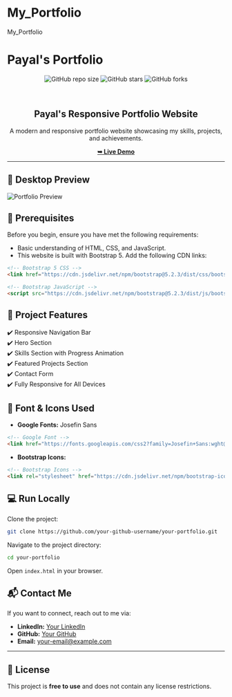 # My_Portfolio
My_Portfolio
# Payal's Portfolio
<div align="center">
  
  ![GitHub repo size](https://img.shields.io/github/repo-size/Payal13052003/My_Portfolio)
  ![GitHub stars](https://img.shields.io/github/stars/Payal13052003/My_Portfolio?style=social)
  ![GitHub forks](https://img.shields.io/github/forks/Payal13052003/My_Portfolio?style=social)

  <br />

  <h2 align="center">Payal's Responsive Portfolio Website</h2>

  A modern and responsive portfolio website showcasing my skills, projects, and achievements.

  <a href="https://Payal13052003.github.io/My_Portfolio/"><strong>➥ Live Demo</strong></a>
</div>

---

## 📌 Desktop Preview

![Portfolio Preview](https://github.com/Payal13052003/My_Portfolio/assets/demo-image.png)

## 🚀 Prerequisites

Before you begin, ensure you have met the following requirements:

- Basic understanding of HTML, CSS, and JavaScript.
- This website is built with Bootstrap 5. Add the following CDN links:

```html
<!-- Bootstrap 5 CSS -->
<link href="https://cdn.jsdelivr.net/npm/bootstrap@5.2.3/dist/css/bootstrap.min.css" rel="stylesheet" />

<!-- Bootstrap JavaScript -->
<script src="https://cdn.jsdelivr.net/npm/bootstrap@5.2.3/dist/js/bootstrap.bundle.min.js"></script>
```

## 📂 Project Features

✔️ Responsive Navigation Bar  
✔️ Hero Section  
✔️ Skills Section with Progress Animation  
✔️ Featured Projects Section  
✔️ Contact Form  
✔️ Fully Responsive for All Devices  

## 🎨 Font & Icons Used

- **Google Fonts:** Josefin Sans
```html
<!-- Google Font -->
<link href="https://fonts.googleapis.com/css2?family=Josefin+Sans:wght@300;400;500;600;700&display=swap" rel="stylesheet" />
```
- **Bootstrap Icons:**
```html
<!-- Bootstrap Icons -->
<link rel="stylesheet" href="https://cdn.jsdelivr.net/npm/bootstrap-icons/font/bootstrap-icons.css" />
```

## 💻 Run Locally

Clone the project:
```bash
git clone https://github.com/your-github-username/your-portfolio.git
```

Navigate to the project directory:
```bash
cd your-portfolio
```

Open `index.html` in your browser.

## 📬 Contact Me

If you want to connect, reach out to me via:

- **LinkedIn:** [Your LinkedIn](https://www.linkedin.com/in/your-profile)
- **GitHub:** [Your GitHub](https://github.com/your-github-username)
- **Email:** your-email@example.com

---

## 📜 License

This project is **free to use** and does not contain any license restrictions.
